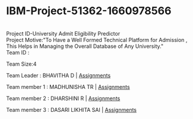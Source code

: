 # IBM-Project-51362-1660978566
<BR>
Project ID-University Admit Eligibility Predictor
  
<BR>
Project Motive:"To Have a Well Formed Technical Platform for Admission , This Helps in Managing the Overall Database of Any University."
  
<BR> 
Team ID : 
  
 
<bold>Team Size:</bold>4
  
 
<bold>Team Leader :</bold>  BHAVITHA D | <a href=" ">Assignments</a>

   
<bold>Team member 1 :</bold> MADHUNISHA TR | <a href=" ">Assignments</a>

   
<bold>Team member 2 :</bold>  DHARSHINI R | <a href=" ">Assignments</a>

       
<bold>Team member 3 :</bold>  DASARI LIKHITA SAI | <a href=" ">Assignments</a>

